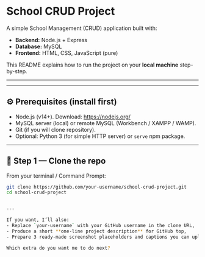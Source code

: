 # School CRUD Project

A simple School Management (CRUD) application built with:
- **Backend:** Node.js + Express
- **Database:** MySQL
- **Frontend:** HTML, CSS, JavaScript (pure)
  
This README explains how to run the project on your **local machine** step-by-step.

---

---

## ⚙️ Prerequisites (install first)
- Node.js (v14+). Download: https://nodejs.org/  
- MySQL server (local) or remote MySQL (Workbench / XAMPP / WAMP).  
- Git (if you will clone repository).  
- Optional: Python 3 (for simple HTTP server) or `serve` npm package.

---

## 🔽 Step 1 — Clone the repo
From your terminal / Command Prompt:
```bash
git clone https://github.com/your-username/school-crud-project.git
cd school-crud-project


---

If you want, I’ll also:
- Replace `your-username` with your GitHub username in the clone URL,
- Produce a short **one-line project description** for GitHub top,
- Prepare 3 ready-made screenshot placeholders and captions you can upload.

Which extra do you want me to do next?
